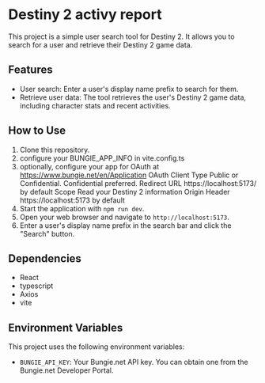 # Destiny 2 activy report
This project is a simple user search tool for Destiny 2. It allows you to search for a user and retrieve their Destiny 2 game data.

## Features

- User search: Enter a user's display name prefix to search for them.
- Retrieve user data: The tool retrieves the user's Destiny 2 game data, including character stats and recent activities.

## How to Use

1. Clone this repository.
2. configure your BUNGIE_APP_INFO in vite.config.ts
3. optionally, configure your app for OAuth at https://www.bungie.net/en/Application
OAuth Client Type
Public or Confidential. Confidential preferred.
Redirect URL
https://localhost:5173/ by default
Scope
Read your Destiny 2 information
Origin Header
https://localhost:5173 by default
4. Start the application with `npm run dev`.
5. Open your web browser and navigate to `http://localhost:5173`.
6. Enter a user's display name prefix in the search bar and click the "Search" button.

## Dependencies

- React
- typescript
- Axios
- vite

## Environment Variables

This project uses the following environment variables:

- `BUNGIE_API_KEY`: Your Bungie.net API key. You can obtain one from the Bungie.net Developer Portal.
